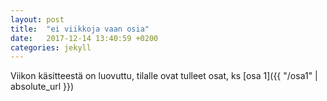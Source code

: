 ```yaml
---
layout: post
title:  "ei viikkoja vaan osia"
date:   2017-12-14 13:40:59 +0200
categories: jekyll 
---
```


Viikon käsitteestä on luovuttu, tilalle ovat tulleet osat, ks [osa 1]({{ "/osa1" | absolute_url }})